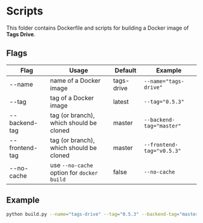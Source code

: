 # Scripts

This folder contains Dockerfile and scripts for building a Docker image of **Tags Drive**.

## Flags

| Flag           | Usage                                      | Default    | Example                   |
| -------------- | ------------------------------------------ | ---------- | ------------------------- |
| --name         | name of a Docker image                     | tags-drive | `--name="tags-drive"`     |
| --tag          | tag of a Docker image                      | latest     | `--tag="0.5.3"`           |
| --backend-tag  | tag (or branch), which should be cloned    | master     | `--backend-tag="master"`  |
| --frontend-tag | tag (or branch), which should be cloned    | master     | `--frontend-tag="v0.5.3"` |
| --no-cache     | use `--no-cache` option for `docker build` | false      | `--no-cache`              |

## Example

```sh
python build.py --name="tags-drive" --tag="0.5.3" --backend-tag="master" --frontend-tag="v0.5.3" --no-cache
```
